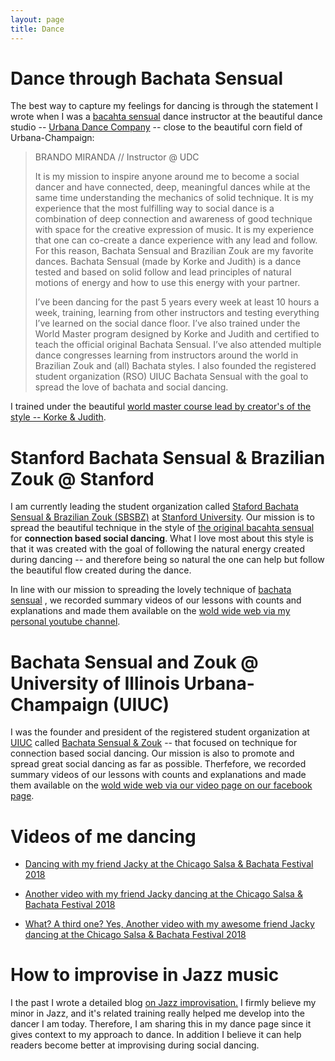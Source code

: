 ```yaml
---
layout: page
title: Dance
---
```


# Dance through Bachata Sensual

The best way to capture my feelings for dancing is through the statement I wrote when I was a 
[bacahta sensual](https://www.bachatasensual.com/historia-bs/) dance 
instructor at the beautiful dance studio -- [Urbana Dance Company](https://www.urbanadancecompany.com/) --
close to the beautiful corn field of Urbana-Champaign:

> BRANDO MIRANDA // Instructor @ UDC
>
> It is my mission to inspire anyone around me to become a social dancer and have connected, deep, meaningful dances
> while at the same time understanding the mechanics of solid technique. It is my experience that the most fulfilling
> way to social dance is a combination of deep connection and awareness of good technique with space for the creative
> expression of music. It is my experience that one can co-create a dance experience with any lead and follow.
> For this reason, Bachata Sensual and Brazilian Zouk are my favorite dances. Bachata Sensual (made by Korke and Judith)
> is a dance tested and based on solid follow and lead principles of natural motions of energy and how to use this
> energy with your partner.
>
>I’ve been dancing for the past 5 years every week at least 10 hours a week, training, learning from other instructors
> and testing everything I’ve learned on the social dance floor. I’ve also trained under the World Master program
> designed by Korke and Judith and certified to teach the official original Bachata Sensual. I’ve also attended multiple
> dance congresses learning from instructors around the world in Brazilian Zouk and (all) Bachata styles.
> I also founded the registered student organization (RSO) UIUC Bachata Sensual with the goal to spread the
> love of bachata and social dancing.

I trained under the beautiful
[world master course lead by creator's of the style 
-- Korke & Judith](professional_documents/BRANDO_MIRANDA_DIPLOMA_EXCELLENCE_KYJ_EN.jpg).

[//]: # (- Click [here]&#40;https://illinois.campuslabs.com/engage/organization/facebookuiucsbachata&#41; for the university website.)

[//]: # (We post them in [our youtube page]&#40;https://www.youtube.com/channel/UCcT5YnFyYs_hXm76MGMJ8TQ&#41;. )

# Stanford Bachata Sensual & Brazilian Zouk @ Stanford

I am currently leading the student organization called 
[Staford Bachata Sensual & Brazilian Zouk (SBSBZ)](https://www.facebook.com/groups/857433758788901) 
at [Stanford University](https://www.stanford.edu/).
Our mission is to spread the beautiful technique in the style of 
[the original bacahta sensual](https://www.bachatasensual.com/historia-bs/) 
for **connection based social dancing**.
What I love most about this style is that it was created with the goal of following the natural energy created during
dancing -- and therefore being so natural the one can help but follow the beautiful flow created during the dance.

In line with our mission to spreading the lovely technique of 
[bachata sensual](https://www.bachatasensual.com/historia-bs/)
, we recorded summary videos of our lessons
with counts and explanations and made them available on the
[wold wide web via my personal youtube channel](https://www.youtube.com/playlist?list=PLB3sDpSRdrOt6iKyPucMJAwbwW2YtMs3V).

# Bachata Sensual and Zouk @ University of Illinois Urbana-Champaign (UIUC)

I was the founder and president of the registered student organization at [UIUC](https://illinois.edu/)
called [Bachata Sensual & Zouk](https://www.facebook.com/UIUCBachataSen/)
-- that focused on technique for connection based social dancing.
Our mission is also to promote and spread great social dancing as far as possible.
Therfefore, we recorded summary videos of our lessons with counts and explanations and made them available on the
[wold wide web via our video page on our facebook page](https://www.facebook.com/UIUCBachataSen/videos/). 

# Videos of me dancing

- [Dancing with my friend Jacky at the Chicago Salsa & Bachata Festival 2018](https://youtu.be/kiVNtBOuFM8)

- [Another video with my friend Jacky dancing at the Chicago Salsa & Bachata Festival 2018](https://youtu.be/pLvOPosVZUU)

- [What? A third one? Yes, Another video with my awesome friend Jacky dancing at the Chicago Salsa & Bachata Festival 2018](https://youtu.be/_xw520qaw2o)

# How to improvise in Jazz music

I the past I wrote a detailed blog [on Jazz improvisation.](_posts/2019-10-31-jazz-improvisation.md) 
I firmly believe my minor in Jazz, and it's related training really helped me develop into the dancer I am today.
Therefore, I am sharing this in my dance page since it gives context to my approach to dance.
In addition I believe it can help readers become better at improvising during social dancing. 
